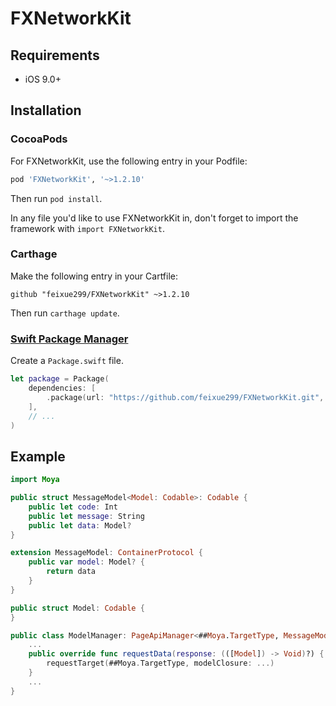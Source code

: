 # FXNetworkKit

## Requirements
- iOS 9.0+
 
## Installation

### CocoaPods

For FXNetworkKit, use the following entry in your Podfile:

```rb
pod 'FXNetworkKit', '~>1.2.10'
```

Then run `pod install`.

In any file you'd like to use FXNetworkKit in, don't forget to
import the framework with `import FXNetworkKit`.


### Carthage

Make the following entry in your Cartfile:

```
github "feixue299/FXNetworkKit" ~>1.2.10
```

Then run `carthage update`.

### [Swift Package Manager](https://github.com/apple/swift-package-manager)

Create a `Package.swift` file.

```swift
let package = Package(
    dependencies: [
        .package(url: "https://github.com/feixue299/FXNetworkKit.git", from: "1.2.10")
    ],
    // ...
)
```

## Example
```swift
import Moya

public struct MessageModel<Model: Codable>: Codable {
    public let code: Int
    public let message: String
    public let data: Model?
}

extension MessageModel: ContainerProtocol {
    public var model: Model? {
        return data
    }
}

public struct Model: Codable {
}

public class ModelManager: PageApiManager<##Moya.TargetType, MessageModel<[Model]>, Model> {
    ...
    public override func requestData(response: (([Model]) -> Void)?) {
        requestTarget(##Moya.TargetType, modelClosure: ...)
    }
    ...
}

```


